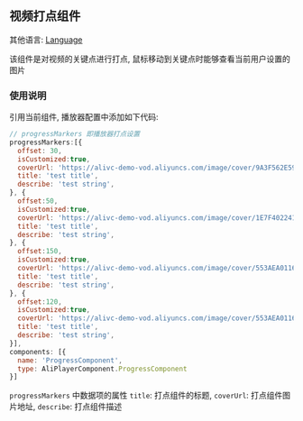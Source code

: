 ## 视频打点组件 

其他语言: [Language](https://github.com/aliyunvideo/AliyunPlayer_Web/blob/master/customComponents/src/components/ProgressComponent/README.md)

该组件是对视频的关键点进行打点, 鼠标移动到关键点时能够查看当前用户设置的图片

### 使用说明

引用当前组件, 播放器配置中添加如下代码:

```js
// progressMarkers 即播放器打点设置
progressMarkers:[{
  offset: 30,
  isCustomized:true,
  coverUrl: 'https://alivc-demo-vod.aliyuncs.com/image/cover/9A3F562E595E4764AD1DD546FA52C6E5-6-2.png',
  title: 'test title',
  describe: 'test string',
}, {
  offset:50,
  isCustomized:true,
  coverUrl: 'https://alivc-demo-vod.aliyuncs.com/image/cover/1E7F402241CD4C0F94AD2BBB5CCC3EC7-6-2.png',
  title: 'test title',
  describe: 'test string',
}, {
  offset:150,
  isCustomized:true,
  coverUrl: 'https://alivc-demo-vod.aliyuncs.com/image/cover/553AEA01161342C8A2B1756E83B69B5B-6-2.png',
  title: 'test title',
  describe: 'test string',
}, {
  offset:120,
  isCustomized:true,
  coverUrl: 'https://alivc-demo-vod.aliyuncs.com/image/cover/553AEA01161342C8A2B1756E83B69B5B-6-2.png',
  title: 'test title',
  describe: 'test string',
}],
components: [{
  name: 'ProgressComponent',
  type: AliPlayerComponent.ProgressComponent
}]
```

`progressMarkers` 中数据项的属性 `title`: 打点组件的标题, `coverUrl`: 打点组件图片地址, `describe`: 打点组件描述
